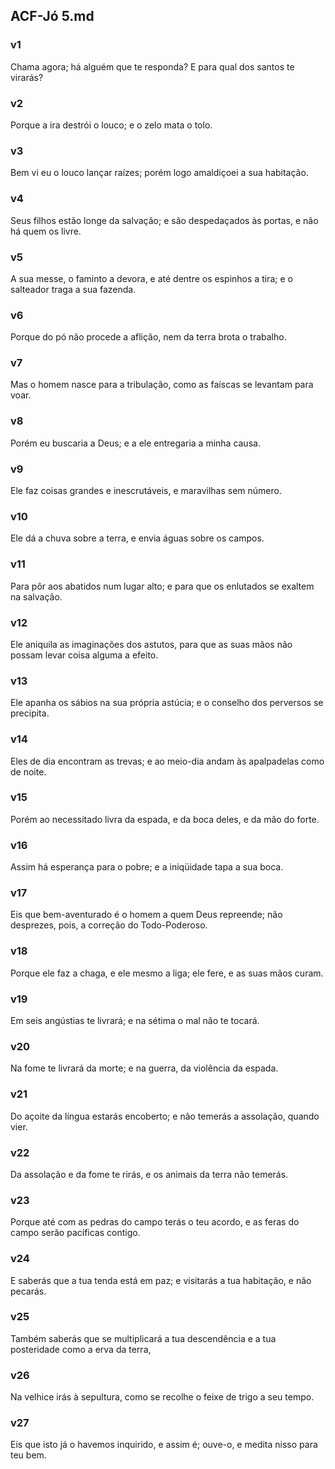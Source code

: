 ## ACF-Jó 5.md
### v1
 Chama agora; há alguém que te responda? E para qual dos santos te virarás?
### v2
 Porque a ira destrói o louco; e o zelo mata o tolo.
### v3
 Bem vi eu o louco lançar raízes; porém logo amaldiçoei a sua habitação.
### v4
 Seus filhos estão longe da salvação; e são despedaçados às portas, e não há quem os livre.
### v5
 A sua messe, o faminto a devora, e até dentre os espinhos a tira; e o salteador traga a sua fazenda.
### v6
 Porque do pó não procede a aflição, nem da terra brota o trabalho.
### v7
 Mas o homem nasce para a tribulação, como as faíscas se levantam para voar.
### v8
 Porém eu buscaria a Deus; e a ele entregaria a minha causa.
### v9
 Ele faz coisas grandes e inescrutáveis, e maravilhas sem número.
### v10
 Ele dá a chuva sobre a terra, e envia águas sobre os campos.
### v11
 Para pôr aos abatidos num lugar alto; e para que os enlutados se exaltem na salvação.
### v12
 Ele aniquila as imaginações dos astutos, para que as suas mãos não possam levar coisa alguma a efeito.
### v13
 Ele apanha os sábios na sua própria astúcia; e o conselho dos perversos se precipita.
### v14
 Eles de dia encontram as trevas; e ao meio-dia andam às apalpadelas como de noite.
### v15
 Porém ao necessitado livra da espada, e da boca deles, e da mão do forte.
### v16
 Assim há esperança para o pobre; e a iniqüidade tapa a sua boca.
### v17
 Eis que bem-aventurado é o homem a quem Deus repreende; não desprezes, pois, a correção do Todo-Poderoso.
### v18
 Porque ele faz a chaga, e ele mesmo a liga; ele fere, e as suas mãos curam.
### v19
 Em seis angústias te livrará; e na sétima o mal não te tocará.
### v20
 Na fome te livrará da morte; e na guerra, da violência da espada.
### v21
 Do açoite da língua estarás encoberto; e não temerás a assolação, quando vier.
### v22
 Da assolação e da fome te rirás, e os animais da terra não temerás.
### v23
 Porque até com as pedras do campo terás o teu acordo, e as feras do campo serão pacíficas contigo.
### v24
 E saberás que a tua tenda está em paz; e visitarás a tua habitação, e não pecarás.
### v25
 Também saberás que se multiplicará a tua descendência e a tua posteridade como a erva da terra,
### v26
 Na velhice irás à sepultura, como se recolhe o feixe de trigo a seu tempo.
### v27
 Eis que isto já o havemos inquirido, e assim é; ouve-o, e medita nisso para teu bem.
